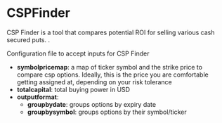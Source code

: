 # CSPFinder


CSP Finder is a tool that compares potential ROI for selling various cash secured puts. .


Configuration file to accept inputs for CSP Finder

- **symbolpricemap**: a map of ticker symbol and the strike price
to compare csp options. Ideally, this is the price you are comfortable getting assigned at, depending on your risk tolerance
- **totalcapital**: total buying power in USD
- **outputformat**:
    - **groupbydate**: groups options by expiry date
    - **groupbysymbol**: groups options by their symbol/ticker
